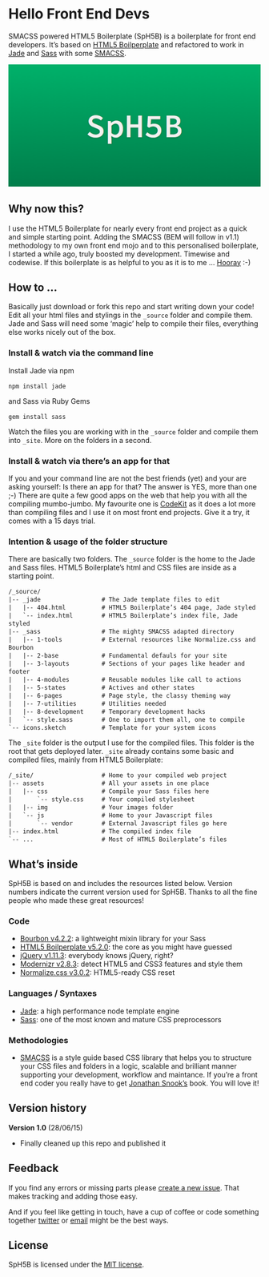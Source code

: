 # Hello Front End Devs

SMACSS powered HTML5 Boilerplate (SpH5B) is a boilerplate for front end developers. It’s based on [HTML5 Boilperplate](https://html5boilerplate.com) and refactored to work in [Jade](http://jade-lang.com) and [Sass](http://sass-lang.com) with some [SMACSS](http://smacss.com).

![SpH5B](_site/tile-wide.png)

## Why now this?

I use the HTML5 Boilerplate for nearly every front end project as a quick and simple starting point. Adding the SMACSS (BEM will follow in v1.1) methodology to my own front end mojo and to this personalised boilerplate, I started a while ago, truly boosted my development. Timewise and codewise. If this boilerplate is as helpful to you as it is to me … [Hooray](http://media.giphy.com/media/ns8FcEX37Ha5G/giphy.gif) :-)

## How to …

Basically just download or fork this repo and start writing down your code! Edit all your html files and stylings in the `_source` folder and compile them. Jade and Sass will need some ‘magic’ help to compile their files, everything else works nicely out of the box.

### Install & watch via the command line

Install Jade via npm

    npm install jade

and Sass via Ruby Gems

    gem install sass

Watch the files you are working with in the `_source` folder and compile them into `_site`. More on the folders in a second.

### Install & watch via there’s an app for that

If you and your command line are not the best friends (yet) and your are asking yourself: Is there an app for that? The answer is YES, more than one ;-) There are quite a few good apps on the web that help you with all the compiling mumbo-jumbo. My favourite one is [CodeKit](http://incident57.com/codekit/) as it does a lot more than compiling files and I use it on most front end projects. Give it a try, it comes with a 15 days trial.

### Intention & usage of the folder structure

There are basically two folders. The `_source` folder is the home to the Jade and Sass files. HTML5 Boilerplate’s html and CSS files are inside as a starting point.

    /_source/
    |-- _jade                 # The Jade template files to edit
    |   |-- 404.html          # HTML5 Boilerplate’s 404 page, Jade styled
    |   `-- index.html        # HTML5 Boilerplate’s index file, Jade styled
    |-- _sass                 # The mighty SMACSS adapted directory
    |   |-- 1-tools           # External resources like Normalize.css and Bourbon
    |   |-- 2-base            # Fundamental defauls for your site
    |   |-- 3-layouts         # Sections of your pages like header and footer
    |   |-- 4-modules         # Reusable modules like call to actions
    |   |-- 5-states          # Actives and other states
    |   |-- 6-pages           # Page style, the classy theming way
    |   |-- 7-utilities       # Utilities needed
    |   |-- 8-development     # Temporary development hacks
    |   `-- style.sass        # One to import them all, one to compile
    `-- icons.sketch          # Template for your system icons

The `_site` folder is the output I use for the compiled files. This folder is the root that gets deployed later. `_site` already contains some basic and compiled files, mainly from HTML5 Boilerplate:

    /_site/                   # Home to your compiled web project
    |-- assets                # All your assets in one place
    |   |-- css               # Compile your Sass files here
    |       `-- style.css     # Your compiled stylesheet
    |   |-- img               # Your images folder
    |   `-- js                # Home to your Javascript files
    |       `-- vendor        # External Javascript files go here
    |-- index.html            # The compiled index file
    `-- ...                   # Most of HTML5 Boilerplate’s files

## What’s inside

SpH5B is based on and includes the resources listed below. Version numbers indicate the current version used for SpH5B. Thanks to all the fine people who made these great resources!

### Code

- [Bourbon v4.2.2](http://bourbon.io): a lightweight mixin library for your Sass
- [HTML5 Boilperplate v5.2.0](https://html5boilerplate.com): the core as you might have guessed
- [jQuery v1.11.3](https://jquery.org/): everybody knows jQuery, right?
- [Modernizr v2.8.3](http://modernizr.com): detect HTML5 and CSS3 features and style them
- [Normalize.css v3.0.2](http://necolas.github.io/normalize.css/): HTML5-ready CSS reset

### Languages / Syntaxes

- [Jade](http://jade-lang.com): a high performance node template engine
- [Sass](http://sass-lang.com): one of the most known and mature CSS preprocessors

### Methodologies

- [SMACSS](http://smacss.com) is a style guide based CSS library that helps you to structure your CSS files and folders in a logic, scalable and brilliant manner supporting your development, workflow and maintance. If you’re a front end coder you really have to get [Jonathan Snook’s](https://twitter.com/snookca) book. You will love it!

## Version history

**Version 1.0** (28/06/15)

- Finally cleaned up this repo and published it

## Feedback

If you find any errors or missing parts please [create a new issue](https://github.com/kayspiegel/smacss-powered-html5-boilerplate/issues/new). That makes tracking and adding those easy.

And if you feel like getting in touch, have a cup of coffee or code something together [twitter](http://twitter.com/kay_spiegel) or [email](mailto:hello@kayspiegel.com) might be the best ways.

## License

SpH5B is licensed under the [MIT license](http://opensource.org/licenses/MIT).
